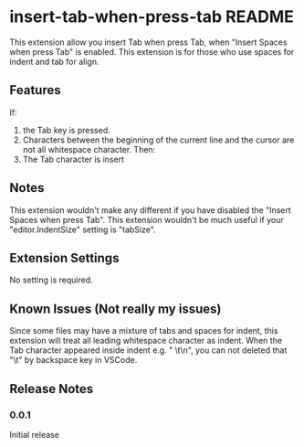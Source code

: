 # insert-tab-when-press-tab README

This extension allow you insert Tab when press Tab, when "Insert Spaces when press Tab" is enabled.
This extension is for those who use spaces for indent and tab for align.

## Features

If:
1. the Tab key is pressed.
2. Characters between the beginning of the current line and the cursor are not all whitespace character.
Then:
1. The Tab character is insert

## Notes

This extension wouldn't make any different if you have disabled the "Insert Spaces when press Tab".
This extension wouldn't be much useful if your "editor.IndentSize" setting is "tabSize".

## Extension Settings

No setting is required.

## Known Issues (Not really my issues)

Since some files may have a mixture of tabs and spaces for indent, this extension will treat all leading whitespace character as indent.
When the Tab character appeared inside indent e.g. "    \t\n", you can not deleted that "\t" by backspace key in VSCode.

## Release Notes

### 0.0.1

Initial release
